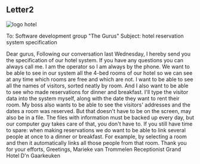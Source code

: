 ## Letter2


![](figures/logo_hotel.png "logo hotel")

 
To: Software development group &quot;The Gurus&quot;
Subject: hotel reservation system specification

Dear gurus,
Following our conversation last Wednesday, I hereby send you the specification of our hotel system. If you have any questions you can always call me. I am the operator so I am always by the phone.
We want to be able to see in our system all the 4-bed rooms of our hotel so we can see at any time which rooms are free and which are not.
I want to be able to see all the names of visitors, sorted neatly by room. And I also want to be able to see who made reservations for dinner and breakfast. I'll type the visitor data into the system myself, along with the date they want to rent their room.
My boss also wants to be able to see the visitors' addresses and the dates a room was reserved. But that doesn't have to be on the screen, may also be in a file.
The files with information must be backed up every day, but our computer guy takes care of that, you don't have to.
If you still have time to spare: when making reservations we do want to be able to link several people at once to a dinner or breakfast. For example, by selecting a room and then it automatically links all those people from that room.
Thank you for your efforts,
Greetings,
Marieke van Trommelen
Receptionist Grand Hotel D'n Gaarkeuken
